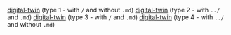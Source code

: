 [digital-twin](/digital-twin/digital-twin) (type 1 - with `/` and without `.md`)
[digital-twin](../digital-twin/digital-twin.md) (type 2 - with `../` and `.md`)
[digital-twin](/digital-twin/digital-twin.md) (type 3 - with `/` and `.md`)
[digital-twin](../digital-twin/digital-twin) (type 4 - with `../` and without `.md`)